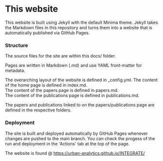 # This website

This website is built using Jekyll with the default Minima theme.
Jekyll takes the Markdown files in this repository and turns them into a website that is automatically published via GitHub Pages.

### Structure

The source files for the site are within this docs/ folder.

Pages are written in Markdown (.md) and use YAML front-matter for metadata.

The overarching layout of the website is defined in _config.yml.
The content of the home page is defined in index.md.  
The content of the papers page is defined in papers.md.  
The content of the publications page is defined in publications.md.  

The papers and publications linked to on the papers/publications page are defined in the respective folders.

### Deployment

The site is built and deployed automatically by GitHub Pages whenever changes are pushed to the main branch.
You can check the progess of the run and deployment in the 'Actions' tab at the top of the page.

The website is found @ https://urban-analytics.github.io/INTEGRATE/
